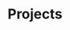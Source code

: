 ---
title: Projects
order: 5
sitemap:
  priority: 1
  changefreq: 'weekly'

sections:
     
   - file: list
     layout: cards

---